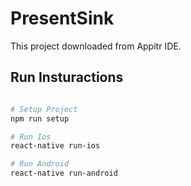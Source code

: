 # PresentSink

This project downloaded from Appitr IDE.

## Run Insturactions
```bash

# Setup Project
npm run setup

# Run Ios
react-native run-ios

# Run Android
react-native run-android

```

